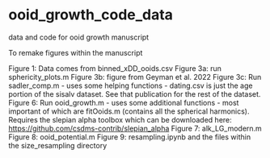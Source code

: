 # ooid_growth_code_data
data and code for ooid growth manuscript


To remake figures within the manuscript

Figure 1: Data comes from binned_xDD_ooids.csv
Figure 3a: run sphericity_plots.m
Figure 3b: figure from Geyman et al. 2022
Figure 3c: Run sadler_comp.m
            - uses some helping functions
            - dating.csv is just the age portion of the sisalv dataset. See that publication for the rest of the dataset. 
Figure 6: Run ooid_growth.m
            - uses some additional functions
            -  most important of which are fitOoids.m (contains all the spherical harmonics). Requires the slepian alpha toolbox which can be downloaded here: https://github.com/csdms-contrib/slepian_alpha
Figure 7: alk_LG_modern.m
Figure 8: ooid_potential.m
Figure 9: resampling.ipynb and the files within the size_resampling directory
